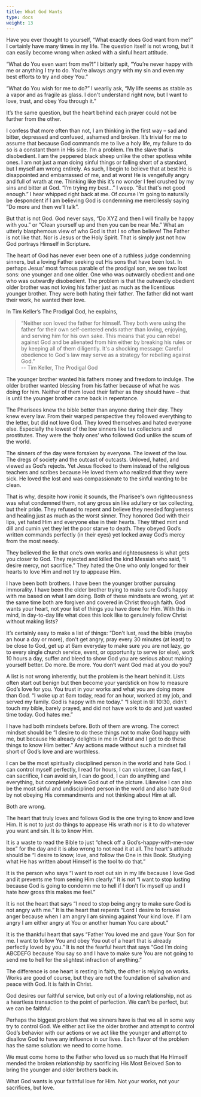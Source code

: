 ```yaml
---
title: What God Wants
type: docs
weight: 13
---
```


Have you ever thought to yourself, “What exactly does God want from me?” I certainly have many times in my life. The question itself is not wrong, but it can easily become wrong when asked with a sinful heart attitude. 

“What do You even want from me?!” I bitterly spit, “You’re never happy with me or anything I try to do. You’re always angry with my sin and even my best efforts to try and obey You.”

“What do You wish for me to do?” I wearily ask, “My life seems as stable as a vapor and as fragile as glass. I don't understand right now, but I want to love, trust, and obey You through it.”

It’s the same question, but the heart behind each prayer could not be further from the other.

I confess that more often than not, I am thinking in the first way – sad and bitter, depressed and confused, ashamed and broken. It’s trivial for me to assume that because God commands me to live a holy life, my failure to do so is a constant thorn in His side. I’m a problem. I’m the slave that is disobedient. I am the peppered black sheep unlike the other spotless white ones. I am not just a man doing sinful things or falling short of a standard, but I myself am wrong entirely. As such, I begin to believe that at best He is disappointed and embarrassed of me, and at worst He is vengefully angry and full of wrath at me. Thinking like this it’s no wonder I feel crushed by my sins and bitter at God. “I’m trying my best…” I weep. “But that's not good enough.” I hear whipped right back at me. Of course I’m going to naturally be despondent if I am believing God is condemning me mercilessly saying “Do more and then we’ll talk”.

But that is not God. God never says, “Do XYZ and then I will finally be happy with you.” or “Clean yourself up and then you can be near Me.” What an utterly blasphemous view of who God is that I so often believe! The Father is not like that. Nor is Jesus or the Holy Spirit. That is simply just not how God portrays Himself in Scripture. 

The heart of God has never ever been one of a ruthless judge condemning sinners, but a loving Father seeking out His sons that have been lost. In perhaps Jesus’ most famous parable of the prodigal son, we see two lost sons: one younger and one older. One who was outwardly obedient and one who was outwardly disobedient. The problem is that the outwardly obedient older brother was not loving his father just as much as the licentious younger brother. They were both hating their father. The father did not want their work, he wanted their love.

In Tim Keller’s The Prodigal God, he explains, 
> “Neither son loved the father for himself. They both were using the father for their own self-centered ends rather than loving, enjoying, and serving him for his own sake. This means that you can rebel against God and be alienated from him either by breaking his rules or by keeping all of them diligently. It's a shocking message: Careful obedience to God's law may serve as a strategy for rebelling against God.”  
> -- Tim Keller, The Prodigal God

The younger brother wanted his fathers money and freedom to indulge. The older brother wanted blessing from his father because of what he was doing for him. Neither of them loved their father as they should have – that is until the younger brother came back in repentance. 

The Pharisees knew the bible better than anyone during their day. They knew every law. From their warped perspective they followed everything to the letter, but did not love God. They loved themselves and hated everyone else. Especially the lowest of the low sinners like tax collectors and prostitutes. They were the ‘holy ones’ who followed God unlike the scum of the world.

The sinners of the day were forsaken by everyone. The lowest of the low. The dregs of society and the outcast of outcasts. Unloved, hated, and viewed as God’s rejects. Yet Jesus flocked to them instead of the religious teachers and scribes because He loved them who realized that they were sick. He loved the lost and was compassionate to the sinful wanting to be clean. 

That is why, despite how ironic it sounds, the Pharisee's own righteousness was what condemned them, not any gross sin like adultery or tax collecting, but their pride. They refused to repent and believe they needed forgiveness and healing just as much as the worst sinner. They honored God with their lips, yet hated Him and everyone else in their hearts. They tithed mint and dill and cumin yet they let the poor starve to death. They obeyed God’s written commands perfectly (in their eyes) yet locked away God’s mercy from the most needy. 

They believed the lie that one’s own works and righteousness is what gets you closer to God. They rejected and killed the kind Messiah who said, “I desire mercy, not sacrifice.” 
They hated the One who only longed for their hearts to love Him and not try to appease Him.

I have been both brothers. I have been the younger brother pursuing immorality. I have been the older brother trying to make sure God’s happy with me based on what I am doing. Both of these mindsets are wrong, yet at the same time both are forgiven and covered in Christ through faith. God wants your heart, not your list of things you have done for Him. With this in mind, in day-to-day life what does this look like to genuinely follow Christ without making lists?

It’s certainly easy to make a list of things: “Don't lust, read the bible (maybe an hour a day or more), don't get angry, pray every 30 minutes (at least) to be close to God, get up at 6am everyday to make sure you are not lazy, go to every single church service, event, or opportunity to serve (or else), work 10 hours a day, suffer and bleed to show God you are serious about making yourself better. Do more. Be more. You don’t want God mad at you do you?

A list is not wrong inherently, but the problem is the heart behind it. Lists often start out benign but then become your yardstick on how to measure God’s love for you. You trust in your works and what you are doing more than God. “I woke up at 6am today, read for an hour, worked at my job, and served my family. God is happy with me today.” “I slept in till 10:30, didn't touch my bible, barely prayed, and did not have work to do and just wasted time today. God hates me.” 

I have had both mindsets before. Both of them are wrong.
The correct mindset should be “I desire to do these things not to make God happy with me, but because He already delights in me in Christ and I get to do these things to know Him better.” Any actions made without such a mindset fall short of God’s love and are worthless. 

I can be the most spiritually disciplined person in the world and hate God. I can control myself perfectly, I read for hours, I can volunteer, I can fast, I can sacrifice, I can avoid sin, I can do good, I can do anything and everything, but completely leave God out of the picture. Likewise I can also be the most sinful and undisciplined person in the world and also hate God by not obeying His commandments and not thinking about Him at all. 

Both are wrong.

The heart that truly loves and follows God is the one trying to know and love Him. It is not to just do things to appease His wrath nor is it to do whatever you want and sin. It is to know Him. 

It is a waste to read the Bible to just “check off a God’s-happy-with-me-now box” for the day and it is also wrong to not read it at all. The heart's attitude should be “I desire to know, love, and follow the One in this Book. Studying what He has written about Himself is the tool to do that.” 

It is the person who says “I want to root out sin in my life because I love God and it prevents me from seeing Him clearly.” It is not “I want to stop lusting because God is going to condemn me to hell if I don't fix myself up and I hate how gross this makes me feel.”

It is not the heart that says “I need to stop being angry to make sure God is not angry with me.” It is the heart that repents “Lord I desire to forsake anger because when I am angry I am sinning against Your kind love. If I am angry I am either angry at You or another human You care about.”

It is the thankful heart that says “Father You loved me and gave Your Son for me. I want to follow You and obey You out of a heart that is already perfectly loved by you.” It is not the fearful heart that says “God I’m doing ABCDEFG because You say so and I have to make sure You are not going to send me to hell for the slightest infraction of anything.”

The difference is one heart is resting in faith, the other is relying on works. Works are good of course, but they are not the foundation of salvation and peace with God. It is faith in Christ. 

God desires our faithful service, but only out of a loving relationship, not as a heartless transaction to the point of perfection. We can’t be perfect, but we can be faithful. 

Perhaps the biggest problem that we sinners have is that we all in some way try to control God. We either act like the older brother and attempt to control God’s behavior with our actions or we act like the younger and attempt to disallow God to have any influence in our lives. Each flavor of the problem has the same solution: we need to come home. 

We must come home to the Father who loved us so much that He Himself mended the broken relationship by sacrificing His Most Beloved Son to bring the younger and older brothers back in. 

What God wants is your faithful love for Him. Not your works, not your sacrifices, but love. 